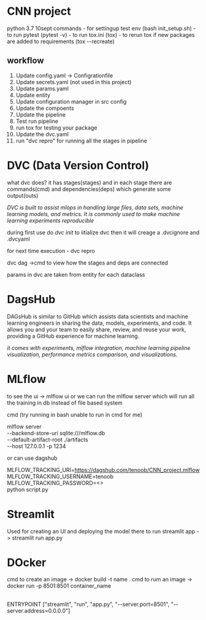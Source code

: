 # CNN project
python 3.7
10sept
commands 
    - for settingup test env (bash init_setup.sh)
    - to run pytest (pytest -v)
    - to run tox.ini (tox)
    - to rerun tox if new packages are added to requirements (tox --recreate)


## workflow

1.  Update config.yaml -> Configrationfile
2.  Update secrets.yaml (not used in this project)
3.  Update params.yaml
4.  Update entity
5.  Update configuration manager in src config
6.  Update the compoents
7.  Update the pipeline
8.  Test run pipeline
9.  run tox for testing your package
10. Update the dvc.yaml
11. run "dvc repro" for running all the stages in pipeline

# DVC (Data Version Control)

what dvc does?
it has stages(stages) and in each stage there are commands(cmd) and dependencies(deps) which generate some output(outs) 

*DVC is built to assist mlops in handling large files, data sets, machine learning models, and metrics. It is commonly used to make machine learning experiments reproducible*


during first use do *dvc init* to iitialize dvc
then it will creage a .dvcignore and .dvcyaml 

for next time execution - dvc repro

dvc dag ->cmd to view how the stages and deps are connected

params in dvc are taken from entity for each dataclass

# DagsHub

DAGsHub is similar to GitHub which assists data scientists and machine learning engineers in sharing the data, models, experiments, and code. It allows you and your team to easily share, review, and reuse your work, providing a GitHub experience for machine learning.

*it comes with experiments, mlflow integration, machine learning pipeline visualization, performance metrics comparison, and visualizations.*

# MLflow

to see the ui -> mlflow ui
or we can run the mlflow server which will run all the training in db instead of file based system

cmd (try running in bash unable to run in cmd for me)

mlflow server \
--backend-store-uri sqlite:///mlflow.db \
--default-artifact-root ./artifacts \
--host 127.0.0.1 -p 1234

or can use dagshub

MLFLOW_TRACKING_URI=https://dagshub.com/tenoob/CNN_project.mlflow \
MLFLOW_TRACKING_USERNAME=tenoob \
MLFLOW_TRACKING_PASSWORD=<> \
python script.py

# Streamlit

Used for creating an UI and deploying the model there 
to run streamlit app -> streamlit run app.py


# DOcker
cmd to create an image -> docker build -t name .
cmd to rum an image -> docker run -p 8501:8501 container_name  

<br>
ENTRYPOINT ["streamlit", "run", "app.py", "--server.port=8501", "--server.address=0.0.0.0"]
